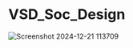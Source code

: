 # VSD_Soc_Design
![Screenshot 2024-12-21 113709](https://github.com/user-attachments/assets/b431c6b9-b885-49a1-aecd-2fa474350bea)
